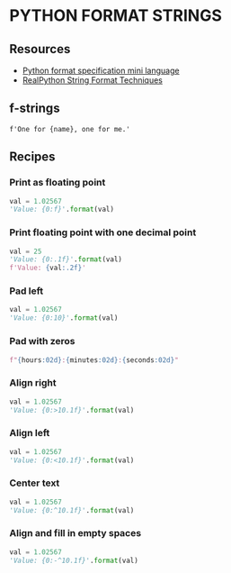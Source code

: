# PYTHON FORMAT STRINGS

## Resources

- [Python format specification mini language](https://docs.python.org/3/library/string.html#format-specification-mini-language)
- [RealPython String Format Techniques](https://realpython.com/python-formatted-output/)

## f-strings

`f'One for {name}, one for me.'`

## Recipes

### Print as floating point

```python
val = 1.02567
'Value: {0:f}'.format(val)
```

### Print floating point with one decimal point

```python
val = 25
'Value: {0:.1f}'.format(val)
f'Value: {val:.2f}'
```

### Pad left

```python
val = 1.02567
'Value: {0:10}'.format(val)
```

### Pad with zeros

```python
f"{hours:02d}:{minutes:02d}:{seconds:02d}"
```

### Align right

```python
val = 1.02567
'Value: {0:>10.1f}'.format(val)
```

### Align left

```python
val = 1.02567
'Value: {0:<10.1f}'.format(val)
```

### Center text

```python
val = 1.02567
'Value: {0:^10.1f}'.format(val)
```

### Align and fill in empty spaces

```python
val = 1.02567
'Value: {0:-^10.1f}'.format(val)
```
